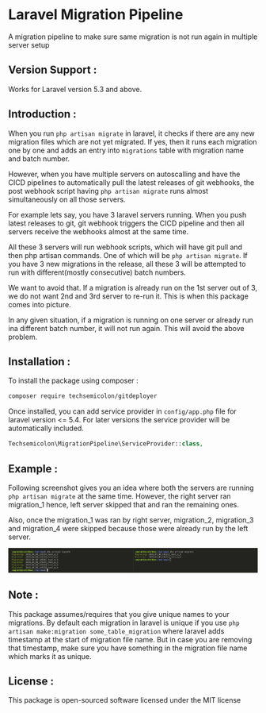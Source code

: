 # Laravel Migration Pipeline
A migration pipeline to make sure same migration is not run again in multiple server setup

## Version Support : 

Works for Laravel version 5.3 and above.

## Introduction : 

When you run `php artisan migrate` in laravel, it checks if there are any new migration files which are not yet migrated. If yes, then it runs each migration one by one and adds an entry into `migrations` table with migration name and batch number.

However, when you have multiple servers on autoscalling and have the CICD pipelines to automatically pull the latest releases of git webhooks, the post webhook script having `php artisan migrate` runs almost simultaneously on all those servers.

For example lets say, you have 3 laravel servers running. When you push latest releases to git, git webhook triggers the CICD pipeline and then all servers receive  the webhooks almost at the same time.

All these 3 servers will run webhook scripts, which will have git pull and then php artisan commands. One of which will be `php artisan migrate`. If you have 3 new migrations in the release, all these 3 will be attempted to run with different(mostly consecutive) batch numbers.

We want to avoid that. If a migration is already run on the 1st server out of 3, we do not want 2nd and 3rd server to re-run it. This is when this package comes into picture.

In any given situation, if a migration is running on one server or already run ina different batch number, it will not run again. This will avoid the above problem.

## Installation : 

To install the package using composer : 

~~~bash
composer require techsemicolon/gitdeployer
~~~

Once installed, you can add service provider in `config/app.php` file for laravel version <= 5.4. For later versions the service provider will be automatically included.
~~~php
Techsemicolon\MigrationPipeline\ServiceProvider::class,
~~~

## Example :

Following screenshot gives you an idea where both the servers are running `php artisan migrate` at the same time. However, the right server ran migration_1 hence, left server skipped that and ran the remaining ones. 

Also, once the migration_1 was ran by right server, migration_2, migration_3 and migration_4 were skipped because those were already run by the left server.

<p align="center">
    <img alt="Laravel Migration Pipeline" src="images/Example.png">
</p>


## Note : 

This package assumes/requires that you give unique names to your migrations. By default each migration in laravel is unique if you use `php artisan make:migration some_table_migration` where laravel adds timestamp at the start of migration file name. But in case you are removing that timestamp, make sure you have something in the migration file name which marks it as unique.

## License : 

This package is open-sourced software licensed under the MIT license